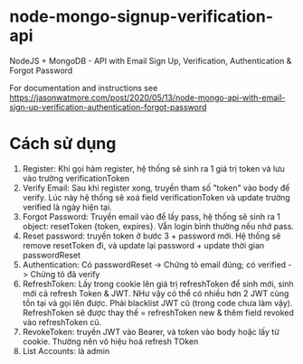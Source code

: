 # node-mongo-signup-verification-api

NodeJS + MongoDB - API with Email Sign Up, Verification, Authentication & Forgot Password

For documentation and instructions see https://jasonwatmore.com/post/2020/05/13/node-mongo-api-with-email-sign-up-verification-authentication-forgot-password

# Cách sử dụng

1. Register: Khi gọi hàm register, hệ thống sẽ sinh ra 1 giá trị token và lưu vào trường verificationToken
2. Verify Email: Sau khi register xong, truyền tham số "token" vào body để verify. Lúc này hệ thống sẽ xoá field verificationToken và update trường verified là ngày hiện tại.
3. Forgot Password: Truyền email vào để lấy pass, hệ thống sẽ sinh ra 1 object: resetToken {token, expires}. Vẫn login bình thường nếu nhớ pass.
4. Reset password: truyền token ở bước 3 + password mới. Hệ thống sẽ remove resetToken đi, và update lại password + update thời gian passwordReset
5. Authentication: Có passwordReset -> Chứng tỏ email đúng; có verified -> Chứng tỏ đã verify
6. RefreshToken: Lấy trong cookie lên giá trị refreshToken để sinh mới, sinh mới cả refresh Token & JWT. NHư vậy có thể có nhiều hơn 2 JWT cùng tồn tại và gọi lên được. Phải blacklist JWT cũ (trong code chưa làm vậy). RefreshToken sẽ được thay thế = refreshToken new & thêm field revoked vào refreshToken cũ.
7. RevokeToken: truyền JWT vào Bearer, và token vào body hoặc lấy từ cookie. Thường nên vô hiệu hoá refresh TOken
8. List Accounts: là admin
